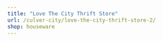 ```yaml
---
title: "Love The City Thrift Store"
url: /culver-city/love-the-city-thrift-store-2/
shop: houseware
---
```

